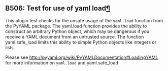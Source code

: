 ## B506: Test for use of yaml load<a href="#b506-test-for-use-of-yaml-load" class="headerlink" title="Permalink to this headline">¶</a>

This plugin test checks for the unsafe usage of the `yaml.load` function
from the PyYAML package. The yaml.load function provides the ability to
construct an arbitrary Python object, which may be dangerous if you
receive a YAML document from an untrusted source. The function
yaml.safe\_load limits this ability to simple Python objects like
integers or lists.

Please see <http://pyyaml.org/wiki/PyYAMLDocumentation#LoadingYAML> for
more information on `yaml.load` and yaml.safe\_load
